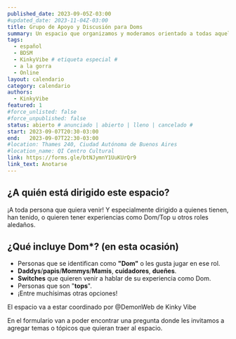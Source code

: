 ```yaml
---
published_date: 2023-09-05Z-03:00
#updated_date: 2023-11-04Z-03:00
title: Grupo de Apoyo y Discusión para Doms
summary: Un espacio que organizamos y moderamos orientado a todas aquellas personas dentro del espectro "Dominante/Dom/Top" que quieran venir a compartir sus experiencias, ser escuchades, escuchar a otres, compartir información y debatir.
tags:
  - español
  - BDSM
  - KinkyVibe # etiqueta especial #
  - a la gorra
  - Online
layout: calendario
category: calendario
authors:
  - KinkyVibe
featured: 1
#force_unlisted: false
#force_unpublished: false
status: abierto # anunciado | abierto | lleno | cancelado #
start: 2023-09-07T20:30-03:00
end:   2023-09-07T22:30-03:00
#location: Thames 240, Ciudad Autónoma de Buenos Aires
#location_name: QI Centro Cultural
link: https://forms.gle/btNJymnY1UuKUrQr9
link_text: Anotarse
---
```


## ¿A quién está dirigido este espacio? ##

¡A toda persona que quiera venir! Y especialmente dirigido a quienes tienen, han tenido, o quieren tener experiencias como Dom/Top u otros roles aledaños. 

## ¿Qué incluye Dom*? (en esta ocasión) ##

- Personas que se identifican como **"Dom"** o les gusta jugar en ese rol.
- **Daddys**/**papis**/**Mommys**/**Mamis**, **cuidadores**, **dueñes**.
- **Switches** que quieren venir a hablar de su experiencia como Dom.
- Personas que son "**tops**".
- ¡Entre muchísimas otras opciones!

El espacio va a estar coordinado por @DemonWeb de Kinky Vibe

En el formulario van a poder encontrar una pregunta donde les invitamos a agregar temas o tópicos que quieran traer al espacio.
